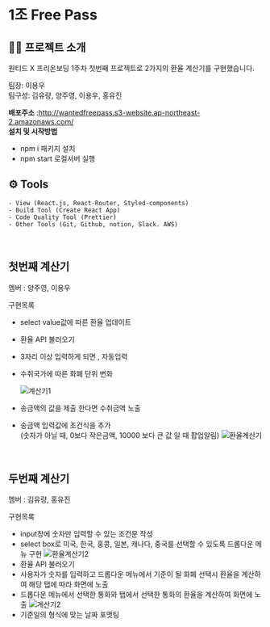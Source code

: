 # 1조 Free Pass

## 👨‍💻 프로젝트 소개

원티드 X 프리온보딩 1주차 첫번째 프로젝트로 2가지의 환율 계산기를 구현했습니다.

<p>팀장: 이용우 <br>
팀구성: 김유량, 양주영, 이용우, 홍유진</p>

**배포주소** :http://wantedfreepass.s3-website.ap-northeast-2.amazonaws.com/<br>
**설치 및 시작방법**

- npm i 패키지 설치
- npm start 로컬서버 실행

## ⚙️ Tools

```
- View (React.js, React-Router, Styled-components)
- Build Tool (Create React App)
- Code Quality Tool (Prettier)
- Other Tools (Git, Github, notion, Slack. AWS)

```

</br>

## <b>첫번째 계산기</b>

<p>멤버 : 양주영, 이용우</p>

구현목록

- select value값에 따른 환율 업데이트
- 환율 API 불러오기
- 3자리 이상 입력하게 되면 , 자동입력
- 수취국가에 따른 화폐 단위 변화

  ![계산기1](https://user-images.githubusercontent.com/75065159/151044581-f458d60f-f595-479f-b6b1-9cab664e36c9.gif)

- 송금액의 값을 제출 한다면 수취금액 노출
- 송금액 입력값에 조건식을 추가 <br>(숫자가 아닐 때, 0보다 작은금액, 10000 보다 큰 값 일 때 팝업알림)
  ![환율계산기](https://user-images.githubusercontent.com/75065159/151046056-eb8740d8-6628-474e-99fe-42117460a732.gif)

<br/>

## <b>두번째 계산기</b>

<p>멤버 : 김유량, 홍유진</p>

구현목록

- input창에 숫자만 입력할 수 있는 조건문 작성
- select box로 미국, 한국, 홍콩, 일본, 캐나다, 중국를 선택할 수 있도록 드롭다운 메뉴 구현
  ![환율계산기2](https://user-images.githubusercontent.com/75065159/151052450-d5f05b45-96f9-444f-bf21-424628f3b14c.gif)
- 환율 API 불러오기
- 사용자가 숫자를 입력하고 드롭다운 메뉴에서 기준이 될 화폐 선택시 환율을 계산하여 해당 탭에 따라 화면에 노출
- 드롭다운 메뉴에서 선택한 통화와 탭에서 선택한 통화의 환율을 계산하여 화면에 노출
  ![계산기2](https://user-images.githubusercontent.com/75065159/151052440-9556d821-fbdb-4cea-ae5e-beef7f4231af.gif)
- 기준일의 형식에 맞는 날짜 포맷팅

```

```
